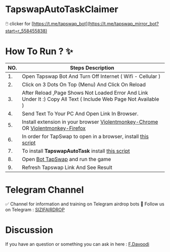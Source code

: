 # TapswapAutoTaskClaimer
🖱️ clicker for [https://t.me/tapswap_bot](https://t.me/tapswap_mirror_bot?start=r_558455838)

# How To Run ? ✨
| NO. | Steps Description                                                                                 |
|--------------------------|------------------------------------------------------------------------------------------|
| 1. | Open Tapswap Bot And Turn Off Internet ( Wifi - Cellular )                |
| 2. | Click on 3 Dots On Top (Menu) And Click On Reload |
| 3. | After Reload ,Page Shows Not Loaded Error And Link Under It :) Copy All Text ( Include Web Page Not Available )                         |
| 4. | Send Text To Your PC And Open Link In Browser.                          |
| 5. | Install extension in your browser [Violentmonkey-Chrome](https://chromewebstore.google.com/detail/violentmonkey/jinjaccalgkegednnccohejagnlnfdag?hl=be) OR [Violentmonkey-Firefox](https://addons.mozilla.org/en-US/firefox/addon/violentmonkey/)                                                |
| 6.        | In order for TapSwap to open in a browser, install [this script](https://github.com/sizifart/TapswapAutoTask/raw/main/tapswap-web.user.js)                                                |
|7. | To install **TapswapAutoTask** install [this script](https://github.com/sizifart/TapswapAutoTask/raw/main/tapswapautotask.js)                                             |
| 8. | Open [Bot TapSwap](https://web.telegram.org/k/#?tgaddr=tg%3A%2F%2Fresolve%3Fdomain%3D@tapswap_bot%26start%3Dr_558455838) and run the game                                             |
| 9. | Refresh Tapswap Link And See Result                                             |


# Telegram Channel

✅ Channel for information and training on Telegram airdrop bots 🔷 Follow us on Telegram : [SIZIFAIRDROP](https://t.me/sizifairdrop)
   
# Discussion

If you have an question or something you can ask in here : [F.Davoodi](https://t.me/sizifart)
